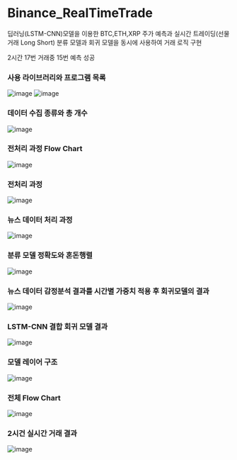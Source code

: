 # Binance_RealTimeTrade
딥러닝(LSTM-CNN)모델을 이용한 BTC,ETH,XRP 주가 예측과 실시간 트레이딩(선물거래 Long Short)
분류 모델과 회귀 모델을 동시에 사용하여 거래 로직 구현

2시간 17번 거래중 15번 예측 성공

### 사용 라이브러리와 프로그램 목록
![image](https://github.com/Shamera-Debug/Binance_RealTimeTrade/assets/68696549/86cca396-eb35-456c-9fab-098d3a11c8c4)
![image](https://github.com/Shamera-Debug/Binance_RealTimeTrade/assets/68696549/96f48999-d88a-40b5-8e28-b546ac3581d5)

### 데이터 수집 종류와 총 개수
![image](https://github.com/Shamera-Debug/Binance_RealTimeTrade/assets/68696549/6db82380-69ca-473d-9ca8-3e0921fa01c3)


### 전처리 과정 Flow Chart
![image](https://github.com/Shamera-Debug/Binance_RealTimeTrade/assets/68696549/a5b7d473-9e28-4dad-b062-446b7220a3f4)

### 전처리 과정
![image](https://github.com/Shamera-Debug/Binance_RealTimeTrade/assets/68696549/4dd2ef1e-0222-47b2-b353-34dd37cbd401)

### 뉴스 데이터 처리 과정
![image](https://github.com/Shamera-Debug/Binance_RealTimeTrade/assets/68696549/c09cc087-a330-4114-b5dc-e6ce0b0473ca)


### 분류 모델 정확도와 혼돈행렬
![image](https://github.com/Shamera-Debug/Binance_RealTimeTrade/assets/68696549/761ecf15-1679-430f-94c7-6aea3ae76ca3)

### 뉴스 데이터 감정분석 결과를 시간별 가중치 적용 후 회귀모델의 결과
![image](https://github.com/Shamera-Debug/Binance_RealTimeTrade/assets/68696549/c9c16b0d-7b34-462d-bfd2-7a281e204c96)

### LSTM-CNN 결합 회귀 모델 결과
![image](https://github.com/Shamera-Debug/Binance_RealTimeTrade/assets/68696549/2ea6a01a-a9ba-4296-b268-40b6124325f3)

### 모델 레이어 구조
![image](https://github.com/Shamera-Debug/Binance_RealTimeTrade/assets/68696549/b315dcda-395b-4b2e-8fbc-e3327aed5295)

### 전체 Flow Chart
![image](https://github.com/Shamera-Debug/Binance_RealTimeTrade/assets/68696549/c547bae2-fbfe-4819-8515-73759f223437)

### 2시건 실시간 거래 결과
![image](https://github.com/Shamera-Debug/Binance_RealTimeTrade/assets/68696549/334a0719-12a4-4ab3-a5cf-6a36ecf08abf)


